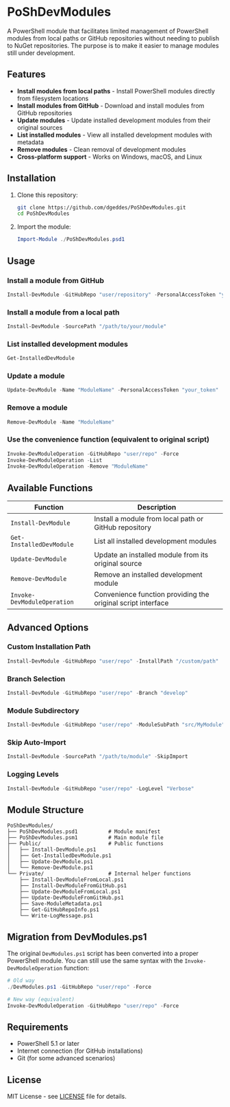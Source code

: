 # PoShDevModules

A PowerShell module that facilitates limited management of PowerShell modules from local paths or GitHub repositories without needing to publish to NuGet repositories. The purpose is to make it easier to manage modules still under development.

## Features

- **Install modules from local paths** - Install PowerShell modules directly from filesystem locations
- **Install modules from GitHub** - Download and install modules from GitHub repositories  
- **Update modules** - Update installed development modules from their original sources
- **List installed modules** - View all installed development modules with metadata
- **Remove modules** - Clean removal of development modules
- **Cross-platform support** - Works on Windows, macOS, and Linux

## Installation

1. Clone this repository:
   ```bash
   git clone https://github.com/dgeddes/PoShDevModules.git
   cd PoShDevModules
   ```

2. Import the module:
   ```powershell
   Import-Module ./PoShDevModules.psd1
   ```

## Usage

### Install a module from GitHub
```powershell
Install-DevModule -GitHubRepo "user/repository" -PersonalAccessToken "your_token"
```

### Install a module from a local path
```powershell
Install-DevModule -SourcePath "/path/to/your/module"
```

### List installed development modules
```powershell
Get-InstalledDevModule
```

### Update a module
```powershell
Update-DevModule -Name "ModuleName" -PersonalAccessToken "your_token"
```

### Remove a module
```powershell
Remove-DevModule -Name "ModuleName"
```

### Use the convenience function (equivalent to original script)
```powershell
Invoke-DevModuleOperation -GitHubRepo "user/repo" -Force
Invoke-DevModuleOperation -List
Invoke-DevModuleOperation -Remove "ModuleName"
```

## Available Functions

| Function | Description |
|----------|-------------|
| `Install-DevModule` | Install a module from local path or GitHub repository |
| `Get-InstalledDevModule` | List all installed development modules |
| `Update-DevModule` | Update an installed module from its original source |
| `Remove-DevModule` | Remove an installed development module |
| `Invoke-DevModuleOperation` | Convenience function providing the original script interface |

## Advanced Options

### Custom Installation Path
```powershell
Install-DevModule -GitHubRepo "user/repo" -InstallPath "/custom/path"
```

### Branch Selection
```powershell
Install-DevModule -GitHubRepo "user/repo" -Branch "develop"
```

### Module Subdirectory
```powershell
Install-DevModule -GitHubRepo "user/repo" -ModuleSubPath "src/MyModule"
```

### Skip Auto-Import
```powershell
Install-DevModule -SourcePath "/path/to/module" -SkipImport
```

### Logging Levels
```powershell
Install-DevModule -GitHubRepo "user/repo" -LogLevel "Verbose"
```

## Module Structure

```
PoShDevModules/
├── PoShDevModules.psd1          # Module manifest
├── PoShDevModules.psm1          # Main module file
├── Public/                      # Public functions
│   ├── Install-DevModule.ps1
│   ├── Get-InstalledDevModule.ps1
│   ├── Update-DevModule.ps1
│   └── Remove-DevModule.ps1
└── Private/                     # Internal helper functions
    ├── Install-DevModuleFromLocal.ps1
    ├── Install-DevModuleFromGitHub.ps1
    ├── Update-DevModuleFromLocal.ps1
    ├── Update-DevModuleFromGitHub.ps1
    ├── Save-ModuleMetadata.ps1
    ├── Get-GitHubRepoInfo.ps1
    └── Write-LogMessage.ps1
```

## Migration from DevModules.ps1

The original `DevModules.ps1` script has been converted into a proper PowerShell module. You can still use the same syntax with the `Invoke-DevModuleOperation` function:

```powershell
# Old way
./DevModules.ps1 -GitHubRepo "user/repo" -Force

# New way (equivalent)
Invoke-DevModuleOperation -GitHubRepo "user/repo" -Force
```

## Requirements

- PowerShell 5.1 or later
- Internet connection (for GitHub installations)
- Git (for some advanced scenarios)

## License

MIT License - see [LICENSE](LICENSE) file for details.
